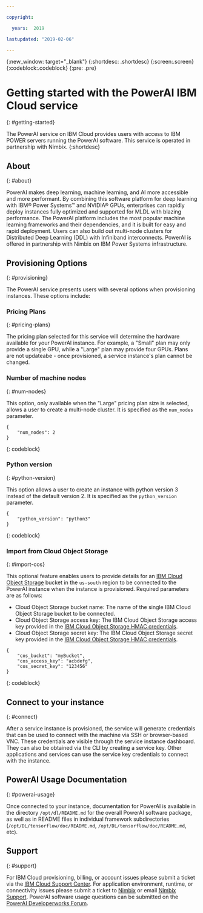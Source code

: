 ```yaml
---

copyright:

  years:  2019

lastupdated: "2019-02-06"

---
```


{:new_window: target="_blank"}
{:shortdesc: .shortdesc}
{:screen:.screen}
{:codeblock:.codeblock}
{:pre: .pre}

# Getting started with the PowerAI IBM Cloud service
{: #getting-started}

The PowerAI service on IBM Cloud provides users with access to IBM POWER servers running the PowerAI software. This service is operated in partnership with Nimbix.
{:shortdesc}

## About
{: #about}

PowerAI makes deep learning, machine learning, and AI more accessible and more performant. By combining this software platform for deep learning with IBM® Power Systems™ and NVIDIA® GPUs, enterprises can rapidly deploy instances fully optimized and supported for MLDL with blazing performance. The PowerAI platform includes the most popular machine learning frameworks and their dependencies, and it is built for easy and rapid deployment. Users can also build out multi-node clusters for Distributed Deep Learning (DDL) with Infiniband interconnects. PowerAI is offered in partnership with Nimbix on IBM Power Systems infrastructure.

## Provisioning Options
{: #provisioning}

The PowerAI service presents users with several options when provisioning instances. These options include:

### Pricing Plans
{: #pricing-plans}

The pricing plan selected for this service will determine the hardware available for your PowerAI instance. For example, a "Small" plan may only provide a single GPU, while a "Large" plan may provide four GPUs. Plans are not updateabe - once provisioned, a service instance's plan cannot be changed.

### Number of machine nodes
{: #num-nodes}

This option, only available when the "Large" pricing plan size is selected, allows a user to create a multi-node cluster. It is specified as the `num_nodes` parameter.

```
{
    "num_nodes": 2
}
```
{: codeblock}

### Python version
{: #python-version}

This option allows a user to create an instance with python version 3 instead of the default version 2. It is specified as the `python_version` parameter.

```
{
    "python_version": "python3"
}
```
{: codeblock}

### Import from Cloud Object Storage
{: #import-cos}

This optional feature enables users to provide details for an [IBM Cloud Object Storage](https://www.ibm.com/cloud/object-storage) bucket in the `us-south` region to be connected to the PowerAI instance when the instance is provisioned. Required parameters are as follows:

- Cloud Object Storage bucket name: The name of the single IBM Cloud Object Storage bucket to be connected.
- Cloud Object Storage access key: The IBM Cloud Object Storage access key provided in the [IBM Cloud Object Storage HMAC credentials](https://cloud.ibm.com/docs/services/cloud-object-storage/iam/service-credentials.html).
- Cloud Object Storage secret key: The IBM Cloud Object Storage secret key provided in the [IBM Cloud Object Storage HMAC credentials](https://cloud.ibm.com/docs/services/cloud-object-storage/iam/service-credentials.html).

```
{
    "cos_bucket": "myBucket",
    "cos_access_key": "acbdefg",
    "cos_secret_key": "123456"
}
```
{: codeblock}

## Connect to your instance
{: #connect}

After a service instance is provisioned, the service will generate credentials that can be used to connect with the machine via SSH or browser-based VNC. These credentials are visible through the service instance dashboard. They can also be obtained via the CLI by creating a service key. Other applications and services can use the service key credentials to connect with the instance.

## PowerAI Usage Documentation
{: #powerai-usage}

Once connected to your instance, documentation for PowerAI is available in the directory `/opt/dl/README.md` for the overall PowerAI software package, as well as in README files in individual framework subdirectories (`/opt/DL/tensorflow/doc/README.md`, `/opt/DL/tensorflow/doc/README.md`, etc).

## Support
{: #support}

For IBM Cloud provisioning, billing, or account issues please submit a ticket via the [IBM Cloud Support Center](https://console.test.cloud.ibm.com/unifiedsupport/supportcenter).
For application environment, runtime, or connectivity issues please submit a ticket to [Nimbix](https://nimbix.zendesk.com/hc/en-us/requests/new) or email [Nimbix Support](mailto:support@nimbix.net).
PowerAI software usage questions can be submitted on the [PowerAI Developerworks Forum](https://developer.ibm.com/answers/smart-spaces/361/powerai.html).
